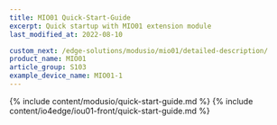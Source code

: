 ```yaml
---
title: MIO01 Quick-Start-Guide
excerpt: Quick startup with MIO01 extension module
last_modified_at: 2022-08-10

custom_next: /edge-solutions/modusio/mio01/detailed-description/
product_name: MIO01
article_group: S103
example_device_name: MIO01-1
---
```


{% include content/modusio/quick-start-guide.md %}
{% include content/io4edge/iou01-front/quick-start-guide.md %}
